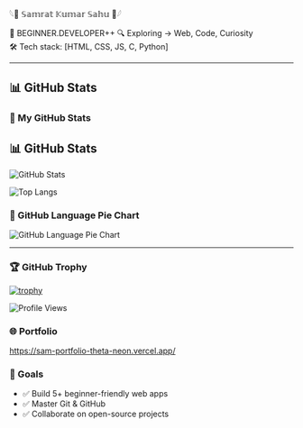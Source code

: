 𓆩👾 𝕊𝕒𝕞𝕣𝕒𝕥 𝕂𝕦𝕞𝕒𝕣 𝕊𝕒𝕙𝕦 👾𓆪  


🧬 BEGINNER.DEVELOPER++
🔍 Exploring → Web, Code, Curiosity  
🛠️ Tech stack: [HTML, CSS, JS, C, Python]





---

## 📊 GitHub Stats

### 🧠 My GitHub Stats

## 📊 GitHub Stats

![GitHub Stats](https://github-readme-stats.vercel.app/api?username=CRASHs4aint&show_icons=true&theme=radical)

![Top Langs](https://github-readme-stats.vercel.app/api/top-langs/?username=CRASHs4aint&layout=compact&langs_count=10&theme=radical)

### 🥧 GitHub Language Pie Chart

<img src="https://raw.githubusercontent.com/CRASHs4aint/CRASHs4aint/main/metrics.plugin.languages.svg" alt="GitHub Language Pie Chart">

---


### 🏆 GitHub Trophy

[![trophy](https://github-profile-trophy.vercel.app/?username=CRASHs4aint&theme=dracula)](https://github.com/ryo-ma/github-profile-trophy)





<!-- Profile Views (optional) -->
![Profile Views](https://komarev.com/ghpvc/?username=CRASHs4aint&label=Profile%20views&color=0e75b6&style=flat)


### 🌐 Portfolio
https://sam-portfolio-theta-neon.vercel.app/

### 🎯 Goals
- ✅ Build 5+ beginner-friendly web apps
- ✅ Master Git & GitHub
- ✅ Collaborate on open-source projects
